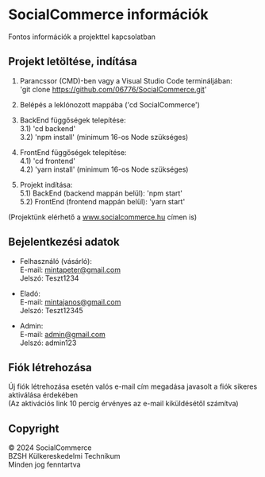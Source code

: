 # SocialCommerce információk

Fontos információk a projekttel kapcsolatban

## Projekt letöltése, indítása

1. Parancssor (CMD)-ben vagy a Visual Studio Code termináljában: <br>
   'git clone https://github.com/06776/SocialCommerce.git'

2. Belépés a leklónozott mappába ('cd SocialCommerce')

3. BackEnd függőségek telepítése: <br>
   3.1) 'cd backend' <br>
   3.2) 'npm install' (minimum 16-os Node szükséges)

4. FrontEnd függőségek telepítése: <br>
   4.1) 'cd frontend' <br>
   4.2) 'yarn install' (minimum 16-os Node szükséges)

5. Projekt indítása: <br>
   5.1) BackEnd (backend mappán belül): 'npm start' <br>
   5.2) FrontEnd (frontend mappán belül): 'yarn start'

(Projektünk elérhető a www.socialcommerce.hu címen is)

## Bejelentkezési adatok

- Felhasználó (vásárló): <br>
  E-mail: mintapeter@gmail.com <br>
  Jelszó: Teszt1234

- Eladó: <br>
  E-mail: mintajanos@gmail.com <br>
  Jelszó: Teszt12345

- Admin: <br>
  E-mail: admin@gmail.com <br>
  Jelszó: admin123

## Fiók létrehozása

Új fiók létrehozása esetén valós e-mail cím megadása javasolt a fiók sikeres aktiválása érdekében <br>
(Az aktivációs link 10 percig érvényes az e-mail kiküldésétől számítva)

## Copyright

&copy; 2024 SocialCommerce <br> BZSH Külkereskedelmi Technikum <br> Minden jog fenntartva